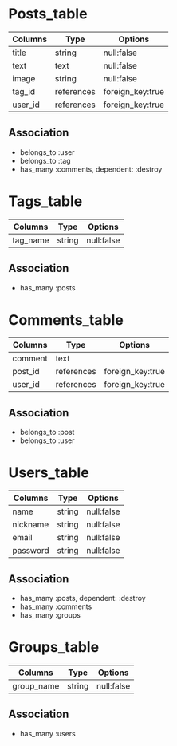 # Posts_table
|Columns|Type|Options|
|-------|----|-------|
|title|string|null:false|
|text|text|null:false|
|image|string|null:false|
|tag_id|references|foreign_key:true|
|user_id|references|foreign_key:true|
## Association
- belongs_to :user
- belongs_to :tag
- has_many :comments, dependent: :destroy


# Tags_table
|Columns|Type|Options|
|-------|----|-------|
|tag_name|string|null:false|
## Association
- has_many :posts


# Comments_table
|Columns|Type|Options|
|-------|----|-------|
|comment|text||
|post_id|references|foreign_key:true|
|user_id|references|foreign_key:true|
## Association
- belongs_to :post
- belongs_to :user


# Users_table
|Columns|Type|Options|
|-------|----|-------|
|name|string|null:false|
|nickname|string|null:false|
|email|string|null:false|
|password|string|null:false|
## Association
- has_many :posts, dependent: :destroy
- has_many :comments
- has_many :groups


# Groups_table
|Columns|Type|Options|
|-------|----|-------|
|group_name|string|null:false|
## Association
- has_many :users